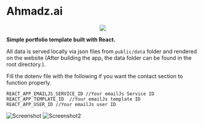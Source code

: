 # Ahmadz.ai
<p align="center">
  <a href="http://www.ahmadz.ai"><img src="https://img.shields.io/badge/Live-Demo-blueviolet?style=flat-square"></a>
</p>

**Simple portfolio template built with React.** 

All data is served locally via json files from `public/data` folder and rendered on the website (After building the app, the data folder can be found in the root directory.).

Fill the dotenv file with the following if you want the contact section to function properly.

```
REACT_APP_EMAILJS_SERVICE_ID //Your emailJs Service ID
REACT_APP_TEMPLATE_ID  //Your emailJs template ID
REACT_APP_USER_ID //Your emailJs user ID
```
![Screenshot](https://i.imgur.com/Ejy5dJx.png)
![Screenshot2](https://i.imgur.com/dTPRTJr.png)

